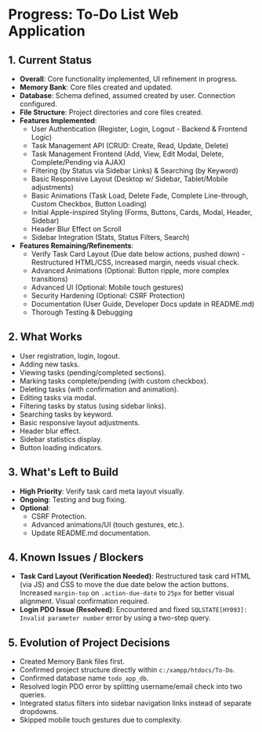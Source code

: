 # Progress: To-Do List Web Application

## 1. Current Status
- **Overall**: Core functionality implemented, UI refinement in progress.
- **Memory Bank**: Core files created and updated.
- **Database**: Schema defined, assumed created by user. Connection configured.
- **File Structure**: Project directories and core files created.
- **Features Implemented**:
    - User Authentication (Register, Login, Logout - Backend & Frontend Logic)
    - Task Management API (CRUD: Create, Read, Update, Delete)
    - Task Management Frontend (Add, View, Edit Modal, Delete, Complete/Pending via AJAX)
    - Filtering (by Status via Sidebar Links) & Searching (by Keyword)
    - Basic Responsive Layout (Desktop w/ Sidebar, Tablet/Mobile adjustments)
    - Basic Animations (Task Load, Delete Fade, Complete Line-through, Custom Checkbox, Button Loading)
    - Initial Apple-inspired Styling (Forms, Buttons, Cards, Modal, Header, Sidebar)
    - Header Blur Effect on Scroll
    - Sidebar Integration (Stats, Status Filters, Search)
- **Features Remaining/Refinements**:
    - Verify Task Card Layout (Due date below actions, pushed down) - Restructured HTML/CSS, increased margin, needs visual check.
    - Advanced Animations (Optional: Button ripple, more complex transitions)
    - Advanced UI (Optional: Mobile touch gestures)
    - Security Hardening (Optional: CSRF Protection)
    - Documentation (User Guide, Developer Docs update in README.md)
    - Thorough Testing & Debugging

## 2. What Works
- User registration, login, logout.
- Adding new tasks.
- Viewing tasks (pending/completed sections).
- Marking tasks complete/pending (with custom checkbox).
- Deleting tasks (with confirmation and animation).
- Editing tasks via modal.
- Filtering tasks by status (using sidebar links).
- Searching tasks by keyword.
- Basic responsive layout adjustments.
- Header blur effect.
- Sidebar statistics display.
- Button loading indicators.

## 3. What's Left to Build
- **High Priority**: Verify task card meta layout visually.
- **Ongoing**: Testing and bug fixing.
- **Optional**:
    - CSRF Protection.
    - Advanced animations/UI (touch gestures, etc.).
    - Update README.md documentation.
## 4. Known Issues / Blockers
- **Task Card Layout (Verification Needed)**: Restructured task card HTML (via JS) and CSS to move the due date below the action buttons. Increased `margin-top` on `.action-due-date` to `25px` for better visual alignment. Visual confirmation required.
- **Login PDO Issue (Resolved)**: Encountered and fixed `SQLSTATE[HY093]: Invalid parameter number` error by using a two-step query.

## 5. Evolution of Project Decisions
- Created Memory Bank files first.
- Confirmed project structure directly within `c:/xampp/htdocs/To-Do`.
- Confirmed database name `todo_app_db`.
- Resolved login PDO error by splitting username/email check into two queries.
- Integrated status filters into sidebar navigation links instead of separate dropdowns.
- Skipped mobile touch gestures due to complexity.
